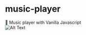 # music-player
:musical_note: Music player with Vanilla Javascript <br>
![Alt Text](music-player.gif)
